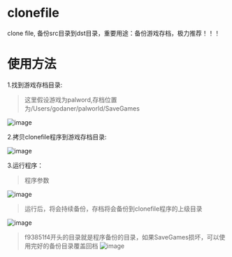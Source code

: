 # clonefile
clone file, 备份src目录到dst目录，重要用途：备份游戏存档，极力推荐！！！
# 使用方法
1.找到游戏存档目录:
> 这里假设游戏为palword,存档位置为/Users/godaner/palworld/SaveGames




![image](https://github.com/godaner/clonefile/assets/28719942/6ac47091-7ed4-42d1-8f62-1372b6b36881)


2.拷贝clonefile程序到游戏存档目录:

![image](https://github.com/godaner/clonefile/assets/28719942/d84d4bc2-2f5d-44ea-b549-e10aecdd7970)


3.运行程序：
> 程序参数


![image](https://github.com/godaner/clonefile/assets/28719942/852c3bd9-38c0-4e9a-8811-fd1e3e032831)

> 运行后，将会持续备份，存档将会备份到clonefile程序的上级目录


![image](https://github.com/godaner/clonefile/assets/28719942/f18ffd9f-d4ef-48d9-a200-92c3ee318285)

> f93851f4开头的目录就是程序备份的目录，如果SaveGames损坏，可以使用完好的备份目录覆盖回档
![image](https://github.com/godaner/clonefile/assets/28719942/32825bfd-338a-4e7f-9c9a-9e15851085ef)

